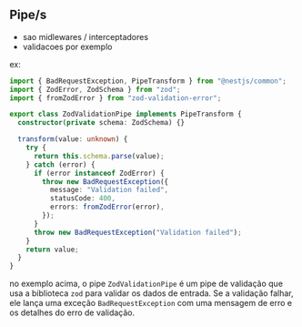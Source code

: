 ## Pipe/s

- sao midlewares / interceptadores
- validacoes por exemplo

ex:

```typescript
import { BadRequestException, PipeTransform } from "@nestjs/common";
import { ZodError, ZodSchema } from "zod";
import { fromZodError } from "zod-validation-error";

export class ZodValidationPipe implements PipeTransform {
  constructor(private schema: ZodSchema) {}

  transform(value: unknown) {
    try {
      return this.schema.parse(value);
    } catch (error) {
      if (error instanceof ZodError) {
        throw new BadRequestException({
          message: "Validation failed",
          statusCode: 400,
          errors: fromZodError(error),
        });
      }
      throw new BadRequestException("Validation failed");
    }
    return value;
  }
}
```

no exemplo acima, o pipe `ZodValidationPipe` é um pipe de validação que usa a biblioteca `zod` para validar os dados de entrada. Se a validação falhar, ele lança uma exceção `BadRequestException` com uma mensagem de erro e os detalhes do erro de validação.
